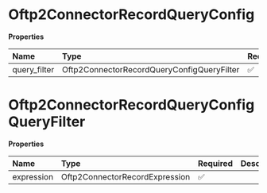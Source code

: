 # Oftp2ConnectorRecordQueryConfig

**Properties**

| Name         | Type                                       | Required | Description |
| :----------- | :----------------------------------------- | :------- | :---------- |
| query_filter | Oftp2ConnectorRecordQueryConfigQueryFilter | ✅       |             |

# Oftp2ConnectorRecordQueryConfigQueryFilter

**Properties**

| Name       | Type                           | Required | Description |
| :--------- | :----------------------------- | :------- | :---------- |
| expression | Oftp2ConnectorRecordExpression | ✅       |             |

